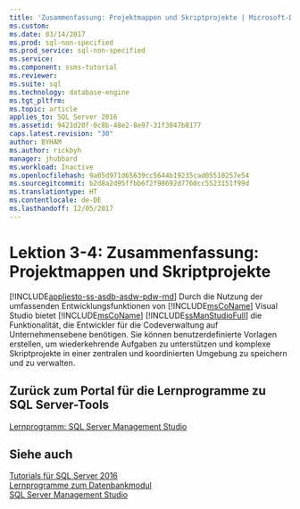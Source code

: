 ```yaml
---
title: 'Zusammenfassung: Projektmappen und Skriptprojekte | Microsoft-Dokumentation'
ms.custom: 
ms.date: 03/14/2017
ms.prod: sql-non-specified
ms.prod_service: sql-non-specified
ms.service: 
ms.component: ssms-tutorial
ms.reviewer: 
ms.suite: sql
ms.technology: database-engine
ms.tgt_pltfrm: 
ms.topic: article
applies_to: SQL Server 2016
ms.assetid: 9421d20f-0c8b-48e2-8e97-31f3047b8177
caps.latest.revision: "30"
author: BYHAM
ms.author: rickbyh
manager: jhubbard
ms.workload: Inactive
ms.openlocfilehash: 9a05d971d65639cc5644b19235cad05510257e54
ms.sourcegitcommit: b2d8a2d95ffbb6f2f98692d7760cc5523151f99d
ms.translationtype: HT
ms.contentlocale: de-DE
ms.lasthandoff: 12/05/2017
---
```

# <a name="lesson-3-4---summary---solutions-and-script-projects"></a>Lektion 3-4: Zusammenfassung: Projektmappen und Skriptprojekte
[!INCLUDE[appliesto-ss-asdb-asdw-pdw-md](../../includes/appliesto-ss-asdb-asdw-pdw-md.md)] Durch die Nutzung der umfassenden Entwicklungsfunktionen von [!INCLUDE[msCoName](../../includes/msconame-md.md)] Visual Studio bietet [!INCLUDE[msCoName](../../includes/msconame-md.md)] [!INCLUDE[ssManStudioFull](../../includes/ssmanstudiofull-md.md)] die Funktionalität, die Entwickler für die Codeverwaltung auf Unternehmensebene benötigen. Sie können benutzerdefinierte Vorlagen erstellen, um wiederkehrende Aufgaben zu unterstützen und komplexe Skriptprojekte in einer zentralen und koordinierten Umgebung zu speichern und zu verwalten.  
  
## <a name="return-to-sql-server-tools-tutorials-portal"></a>Zurück zum Portal für die Lernprogramme zu SQL Server-Tools  
[Lernprogramm: SQL Server Management Studio](../../tools/sql-server-management-studio/tutorial-sql-server-management-studio.md)  
  
## <a name="see-also"></a>Siehe auch  
[Tutorials für SQL Server 2016](../../sql-server/tutorials-for-sql-server-2016.md)  
[Lernprogramme zum Datenbankmodul](../../relational-databases/database-engine-tutorials.md)  
[SQL Server Management Studio](http://msdn.microsoft.com/library/66a6b7b1-de6a-4161-82bd-98ded486947b)  
  
  
  

